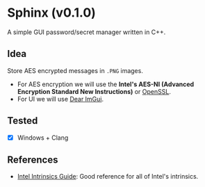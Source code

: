 # Sphinx (v0.1.0)
A simple GUI password/secret manager written in C++.

## Idea
Store AES encrypted messages in `.PNG` images.

- For AES encryption we will use the
**Intel's AES-NI (Advanced Encryption Standard New Instructions)**
or [OpenSSL](https://github.com/openssl/openssl).
- For UI we will use [Dear ImGui](https://github.com/ocornut/imgui).

## Tested
- [X] Windows + Clang

## References
- [Intel Intrinsics Guide](https://www.intel.com/content/www/us/en/docs/intrinsics-guide/index.html#ig_expand=243): Good reference for all of Intel's intrinsics.
